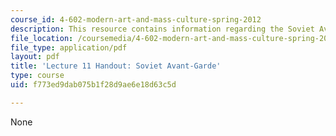 ```yaml
---
course_id: 4-602-modern-art-and-mass-culture-spring-2012
description: This resource contains information regarding the Soviet Avant-Garde.
file_location: /coursemedia/4-602-modern-art-and-mass-culture-spring-2012/f773ed9dab075b1f28d9ae6e18d63c5d_MIT4_602S12_lec11.pdf
file_type: application/pdf
layout: pdf
title: 'Lecture 11 Handout: Soviet Avant-Garde'
type: course
uid: f773ed9dab075b1f28d9ae6e18d63c5d

---
```

None